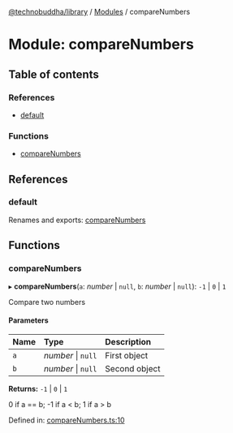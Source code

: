 [@technobuddha/library](../../README.md) / [Modules](../Modules.md) / compareNumbers

# Module: compareNumbers

## Table of contents

### References

- [default](comparenumbers.md#default)

### Functions

- [compareNumbers](comparenumbers.md#comparenumbers)

## References

### default

Renames and exports: [compareNumbers](comparenumbers.md#comparenumbers)

## Functions

### compareNumbers

▸ **compareNumbers**(`a`: *number* \| ``null``, `b`: *number* \| ``null``): ``-1`` \| ``0`` \| ``1``

Compare two numbers

#### Parameters

| Name | Type | Description |
| :------ | :------ | :------ |
| `a` | *number* \| ``null`` | First object |
| `b` | *number* \| ``null`` | Second object |

**Returns:** ``-1`` \| ``0`` \| ``1``

0 if a == b; -1 if a < b; 1 if a > b

Defined in: [compareNumbers.ts:10](../../src/compareNumbers.ts#L10)
